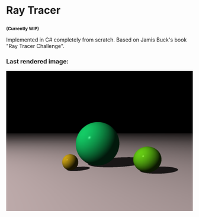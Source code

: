 # Ray Tracer

<sub>**(Currently WIP)**</sub>

Implemented in C# completely from scratch. 
Based on Jamis Buck's book "Ray Tracer Challenge".

### Last rendered image:
![Three spheres on a plane](Renders/planes.png)
